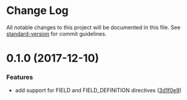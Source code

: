 # Change Log

All notable changes to this project will be documented in this file. See [standard-version](https://github.com/conventional-changelog/standard-version) for commit guidelines.

<a name="0.1.0"></a>
# 0.1.0 (2017-12-10)


### Features

* add support for FIELD and FIELD_DEFINITION directives ([3d1f0e9](https://github.com/smooth-code/graphql-directive/commit/3d1f0e9))
